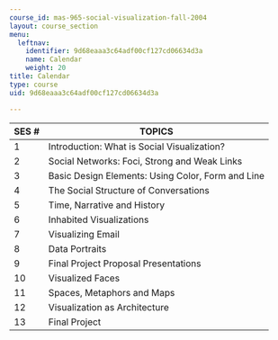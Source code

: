 ```yaml
---
course_id: mas-965-social-visualization-fall-2004
layout: course_section
menu:
  leftnav:
    identifier: 9d68eaaa3c64adf00cf127cd06634d3a
    name: Calendar
    weight: 20
title: Calendar
type: course
uid: 9d68eaaa3c64adf00cf127cd06634d3a

---
```


| SES # | TOPICS |
| --- | --- |
| 1 | Introduction: What is Social Visualization? |
| 2 | Social Networks: Foci, Strong and Weak Links |
| 3 | Basic Design Elements: Using Color, Form and Line |
| 4 | The Social Structure of Conversations |
| 5 | Time, Narrative and History |
| 6 | Inhabited Visualizations |
| 7 | Visualizing Email |
| 8 | Data Portraits |
| 9 | Final Project Proposal Presentations |
| 10 | Visualized Faces |
| 11 | Spaces, Metaphors and Maps |
| 12 | Visualization as Architecture |
| 13 | Final Project